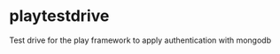 playtestdrive
=============

Test drive for the play framework to apply authentication with mongodb
